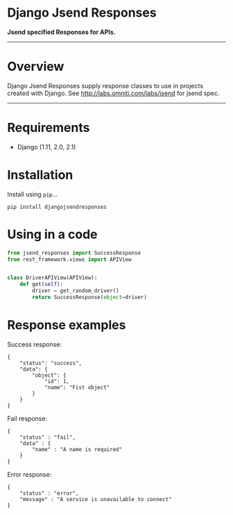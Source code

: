 # Django Jsend Responses


**Jsend specified Responses for APIs.**

---

# Overview

Django Jsend Responses supply response classes to use in projects created with Django.
See http://labs.omniti.com/labs/jsend for jsend spec.

----

# Requirements

* Django (1.11, 2.0, 2.1)

# Installation

Install using `pip`...

    pip install djangojsendresponses


# Using in a code

```python
from jsend_responses import SuccessResponse
from rest_framework.views import APIView


class DriverAPIView(APIView):
    def get(self):
        driver = get_random_driver()
        return SuccessResponse(object=driver)

```

# Response examples


Success response:

    {
        "status": "success",
        "data": {
            "object": { 
                "id": 1, 
                "name": "Fist object"
            }
        }
    }
    

Fail response:

    {
        "status" : "fail",
        "data" : {
            "name" : "A name is required" 
        }
    }


Error response:

    {
        "status" : "error",
        "message" : "A service is unavailable to connect"
    }

